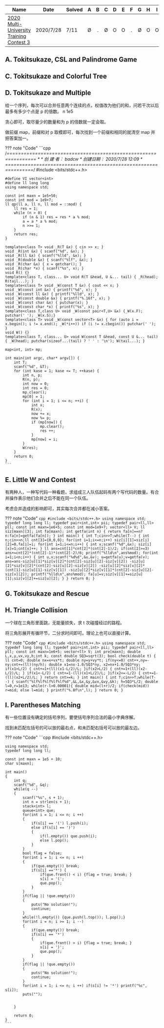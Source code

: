 | Name                                                         | Date       | Solved |  A   |  B   |  C   |  D   |  E   |  F   |  G   |  H   |  I   |  J   |  K   |
| ------------------------------------------------------------ | ---------- | ------ | :--: | :--: | :--: | :--: | :--: | :--: | :--: | :--: | :--: | :--: | :--: |
| [2020 Multi-University Training Contest 3](http://acm.hdu.edu.cn/search.php?field=problem&key=2020+Multi-University+Training+Contest+3&source=1&searchmode=source) | 2020/7/28 | 7/11   |  Ø   |  .  |  Ø   |  O   |  O   |  .   |  Ø   |  O   |  O   |  .   |  .  |

## A. Tokitsukaze, CSL and Palindrome Game

## C. Tokitsukaze and Colorful Tree

## D. Tokitsukaze and Multiple

给一个序列，每次可以合并任意两个连续的点，权值改为他们的和，问若干次以后最多有多少个点是 p 的倍数。 n 1e5

贪心即可，取尽量少的数量和为 p 的倍数就一定会取。

做前缀 map，前缀和对 p 取模即可，每次找到一个前缀和相同的就清空 map 并把答案加一。

??? note "Code"
	```cpp
	/*================================================================
	*
	*   创 建 者： badcw
	*   创建日期： 2020/7/28 12:09
	*
	================================================================*/
	#include <bits/stdc++.h>

	#define VI vector<int>
	#define ll long long
	using namespace std;

	const int maxn = 1e5+50;
	const int mod = 1e9+7;
	ll qp(ll a, ll n, ll mod = ::mod) {
	    ll res = 1;
	    while (n > 0) {
	        if (n & 1) res = res * a % mod;
	        a = a * a % mod;
	        n >>= 1;
	    }
	    return res;
	}

	template<class T> void _R(T &x) { cin >> x; }
	void _R(int &x) { scanf("%d", &x); }
	void _R(ll &x) { scanf("%lld", &x); }
	void _R(double &x) { scanf("%lf", &x); }
	void _R(char &x) { x = getchar(); }
	void _R(char *x) { scanf("%s", x); }
	void R() {}
	template<class T, class... U> void R(T &head, U &... tail) { _R(head); R(tail...); }
	template<class T> void _W(const T &x) { cout << x; }
	void _W(const int &x) { printf("%d", x); }
	void _W(const ll &x) { printf("%lld", x); }
	void _W(const double &x) { printf("%.16f", x); }
	void _W(const char &x) { putchar(x); }
	void _W(const char *x) { printf("%s", x); }
	template<class T,class U> void _W(const pair<T,U> &x) {_W(x.F); putchar(' '); _W(x.S);}
	template<class T> void _W(const vector<T> &x) { for (auto i = x.begin(); i != x.end(); _W(*i++)) if (i != x.cbegin()) putchar(' '); }
	void W() {}
	template<class T, class... U> void W(const T &head, const U &... tail) { _W(head); putchar(sizeof...(tail) ? ' ' : '\n'); W(tail...); }

	map<int, int> mp;

	int main(int argc, char* argv[]) {
	    int T;
	    scanf("%d", &T);
	    for (int kase = 1; kase <= T; ++kase) {
	        int n, p;
	        R(n, p);
	        int now = 0;
	        int res = 0;
	        mp.clear();
	        mp[0] = 1;
	        for (int i = 1; i <= n; ++i) {
	            int x;
	            R(x);
	            now += x;
	            now %= p;
	            if (mp[now]) {
	                mp.clear();
	                res ++;
	            }
	            mp[now] = i;
	        }
	        W(res);
	    }
	    return 0;
	}
	```

## E. Little W and Contest

有两种人，一种写代码一种看题，求组成三人队伍起码有两个写代码的数量。有合并操作表示他们合并之后不能在同一个队伍。

考虑合并造成的影响即可，其实每次合并都在减小答案。

??? note "Code"
	```cpp
	#include <bits/stdc++.h>
	using namespace std;
	typedef long long ll;
	typedef pair<int,int> pii;
	typedef pair<ll,ll> pll;
	const int maxn=1e6+5;
	const int mod=1e9+7;
	vector<ll> V;
	ll siz[maxn][3];
	int fa[maxn];
	int getfa(int n) {
	    return fa[n]==n?n:fa[n]=getfa(fa[n]);
	}
	int main() {
	    int T;cin>>T;while(T--) {
	        int n;cin>>n;ll cnt[3]={0,0,0};
	        for(int i=1;i<=n;i++) siz[i][1]=siz[i][2]=0,fa[i]=i;
	        for(int i=1;i<=n;i++) {
	            int x;scanf("%d",&x);
	            siz[i][x]=1;cnt[x]++;
	        }
	        ll ans=cnt[1]*cnt[2]*(cnt[2]-1)/2;
	        if(cnt[2]>=3) ans+=cnt[2]*(cnt[2]-1)*(cnt[2]-2)/6;
	        printf("%lld\n",ans%mod);
	        for(int i=1;i<n;i++) {
	            int u,v;scanf("%d%d",&u,&v);
	            u=getfa(u);v=getfa(v);
	            ans=ans-siz[u][1]*siz[v][2]*(cnt[2]-siz[u][2]-siz[v][2])
	                   -siz[u][2]*siz[v][2]*(cnt[2]-siz[u][2]-siz[v][2])
	                   -siz[u][2]*siz[v][2]*(cnt[1]-siz[u][1]-siz[v][1])
	                   -siz[u][2]*siz[v][1]*(cnt[2]-siz[u][2]-siz[v][2]);
	            printf("%lld\n",ans%mod);
	            fa[u]=v;siz[v][1]+=siz[u][1];siz[v][2]+=siz[u][2];
	        }
	    }
	    return 0;
	}
	```

## G. Tokitsukaze and Rescue

## H. Triangle Collision

一个球在三角形里面跳，无能量损失，求 t 次碰撞经过的路程。

将三角形展开有循环节，二分求时间即可。理论上也可以直接计算。

??? note "Code"
	```cpp
	#include <bits/stdc++.h>
	using namespace std;
	typedef long long ll;
	typedef pair<int,int> pii;
	typedef pair<ll,ll> pll;
	const int maxn=1e6+5;
	vector<ll> V;
	int pre[maxn];
	double L,x,y,vx,vy,h;int k;
	const double SQ3=sqrt(3);
	bool check(double t) {
	    ll cnt=0;
	    double nx=x+vx*t;
	    double ny=y+vy*t;
	    if(ny<=0) cnt++,ny=-ny;cnt+=(ll)(ny/h);
	    double x1=nx-1.0/SQ3*ny,
	    x2=nx+1.0/SQ3*ny;
	    if(x1>L/2) {
	        cnt+=1+(ll)(x1-L/2)/L;
	    }if(x2>L/2) {
	        cnt+=1+(ll)(x2-L/2)/L;
	    }
	    if(x1<-L/2) {
	        cnt+=1-(ll)(x1+L/2)/L;
	    }if(x2<=-L/2) {
	        cnt+=1-(ll)(x2+L/2)/L;
	    }
	    return cnt>=k;
	}
	int main() {
	    int T;cin>>T;while(T--) {
	        scanf("%lf%lf%lf%lf%lf%d",&L,&x,&y,&vx,&vy,&k);
	        h=SQ3*L/2;
	        double l=0,r=1e13;
	        while(r-l>0.00001){
	            double mid=(l+r)/2;
	            if(check(mid)) r=mid;
	            else l=mid;
	        }
	        printf("%.8f\n",l);
	    }
	    return 0;
	}
	```

## I. Parentheses Matching

有一些位置没有确定的括号序列，要使括号序列合法的最小字典序解。

找到未匹配左括号的可以放的最右点，和未匹配右括号可以放的最左边。

??? note "Code"
	```cpp
	#include <bits/stdc++.h>

	using namespace std;
	typedef long long ll;

	const int maxn = 1e5 + 10;
	char s[maxn];

	int main()
	{
	    int q;
	    scanf("%d", &q);
	    while(q --)
	    {
	        scanf("%s", s + 1);
	        int n = strlen(s + 1);
	        stack<int> l;
	        queue<int> que;
	        for(int i = 1; i <= n; i ++)
	        {
	            if(s[i] == '(') l.push(i);
	            else if(s[i] == ')')
	            {
	                if(l.empty()) que.push(i);
	                else l.pop();
	            }
	        }
	        bool flag = false;
	        for(int i = 1; i <= n; i ++)
	        {
	            if(que.empty()) break;
	            if(s[i] =='*') {
	                if(que.front() < i) {flag = true; break; } 
	                s[i] = '(';
	                que.pop();
	            } 
	        }
	        if(flag || !que.empty())
	        {
	            puts("No solution!");
	            continue;
	        }
	        while(!l.empty()) {que.push(l.top()); l.pop();}
	        for(int i = n; i >= 1; i --) 
	        {
	            if(que.empty()) break;
	            if(s[i] == '*') 
	            {
	                if(que.front() > i) {flag = true; break; }
	                s[i] = ')';
	                que.pop();
	            }
	        }
	        if(flag || !que.empty())
	        {
	            puts("No solution!");
	            continue;
	        }
	        for(int i = 1; i <= n; i ++) if(s[i] != '*') printf("%c", s[i]);
	        puts("");
	        

	    }
	    
	    return 0;
	}
	```